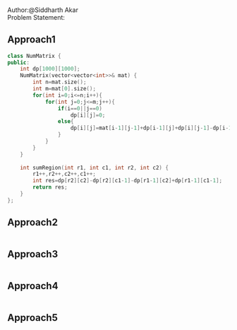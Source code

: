 

### []()
Author:@Siddharth Akar<br>
Problem Statement:


## Approach1

``` cpp
class NumMatrix {
public:
    int dp[1000][1000];
    NumMatrix(vector<vector<int>>& mat) {
        int n=mat.size();
        int m=mat[0].size();
        for(int i=0;i<=n;i++){
            for(int j=0;j<=m;j++){
                if(i==0||j==0)
                    dp[i][j]=0;
                else{
                    dp[i][j]=mat[i-1][j-1]+dp[i-1][j]+dp[i][j-1]-dp[i-1][j-1];
                }
            }
        }
    }
    
    int sumRegion(int r1, int c1, int r2, int c2) {
        r1++,r2++,c2++,c1++;
        int res=dp[r2][c2]-dp[r2][c1-1]-dp[r1-1][c2]+dp[r1-1][c1-1];  
        return res;
    }
};


```

## Approach2

``` cpp

```
## Approach3

``` cpp

```
## Approach4

``` cpp

```
## Approach5

``` cpp

```
